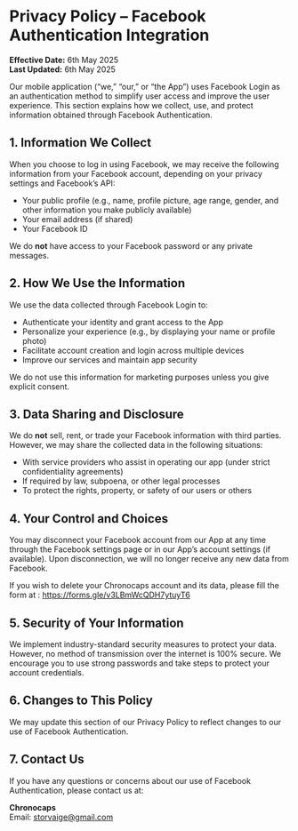 # Privacy Policy – Facebook Authentication Integration

**Effective Date:** 6th May 2025  
**Last Updated:** 6th May 2025

Our mobile application (“we,” “our,” or “the App”) uses Facebook Login as an authentication method to simplify user access and improve the user experience. This section explains how we collect, use, and protect information obtained through Facebook Authentication.

## 1. Information We Collect

When you choose to log in using Facebook, we may receive the following information from your Facebook account, depending on your privacy settings and Facebook’s API:

- Your public profile (e.g., name, profile picture, age range, gender, and other information you make publicly available)
- Your email address (if shared)
- Your Facebook ID

We do **not** have access to your Facebook password or any private messages.

## 2. How We Use the Information

We use the data collected through Facebook Login to:

- Authenticate your identity and grant access to the App
- Personalize your experience (e.g., by displaying your name or profile photo)
- Facilitate account creation and login across multiple devices
- Improve our services and maintain app security

We do not use this information for marketing purposes unless you give explicit consent.

## 3. Data Sharing and Disclosure

We do **not** sell, rent, or trade your Facebook information with third parties. However, we may share the collected data in the following situations:

- With service providers who assist in operating our app (under strict confidentiality agreements)
- If required by law, subpoena, or other legal processes
- To protect the rights, property, or safety of our users or others

## 4. Your Control and Choices

You may disconnect your Facebook account from our App at any time through the Facebook settings page or in our App’s account settings (if available). Upon disconnection, we will no longer receive any new data from Facebook.

If you wish to delete your Chronocaps account and its data, please fill the form at : https://forms.gle/v3LBmWcQDH7ytuyT6

## 5. Security of Your Information

We implement industry-standard security measures to protect your data. However, no method of transmission over the internet is 100% secure. We encourage you to use strong passwords and take steps to protect your account credentials.

## 6. Changes to This Policy

We may update this section of our Privacy Policy to reflect changes to our use of Facebook Authentication.

## 7. Contact Us

If you have any questions or concerns about our use of Facebook Authentication, please contact us at:

**Chronocaps**  
Email: [storvaige@gmail.com](mailto:storvaige@gmail.com)
